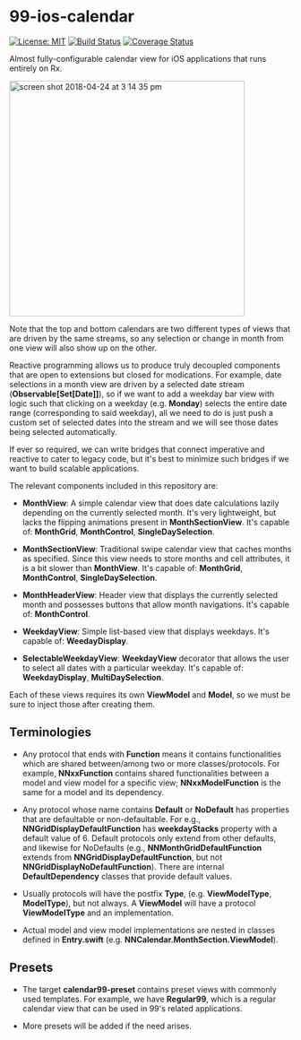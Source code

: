 # 99-ios-calendar

[![License: MIT](https://img.shields.io/badge/License-MIT-yellow.svg)](https://opensource.org/licenses/MIT)
[![Build Status](https://travis-ci.org/team99/99-ios-calendar.svg?branch=master)](https://travis-ci.org/team99/99-ios-calendar)
[![Coverage Status](https://coveralls.io/repos/github/team99/99-ios-calendar/badge.svg?branch=master&dummy=false)](https://coveralls.io/github/team99/99-ios-calendar?branch=master&dummy=false)

Almost fully-configurable calendar view for iOS applications that runs entirely on Rx.

<img width="420" alt="screen shot 2018-04-24 at 3 14 35 pm" src="https://user-images.githubusercontent.com/12141908/39174626-74784740-47d2-11e8-860d-cab387939ad6.png">

Note that the top and bottom calendars are two different types of views that are driven by the same streams, so any selection or change in month from one view will also show up on the other.

Reactive programming allows us to produce truly decoupled components that are open to extensions but closed for modications. For example, date selections in a month view are driven by a selected date stream (**Observable[Set[Date]]**), so if we want to add a weekday bar view with logic such that clicking on a weekday (e.g. **Monday**) selects the entire date range (corresponding to said weekday), all we need to do is just push a custom set of selected dates into the stream and we will see those dates being selected automatically.

If ever so required, we can write bridges that connect imperative and reactive to cater to legacy code, but it's best to minimize such bridges if we want to build scalable applications.

The relevant components included in this repository are:

- **MonthView**: A simple calendar view that does date calculations lazily depending on the currently selected month. It's very lightweight, but lacks the flipping animations present in **MonthSectionView**. It's capable of: **MonthGrid**, **MonthControl**, **SingleDaySelection**.

- **MonthSectionView**: Traditional swipe calendar view that caches months as specified. Since this view needs to store months and cell attributes, it is a bit slower than **MonthView**. It's capable of: **MonthGrid**, **MonthControl**, **SingleDaySelection**.

- **MonthHeaderView**: Header view that displays the currently selected month and possesses buttons that allow month navigations. It's capable of: **MonthControl**.

- **WeekdayView**: Simple list-based view that displays weekdays. It's capable of: **WeedayDisplay**.

- **SelectableWeekdayView**: **WeekdayView** decorator that allows the user to select all dates with a particular weekday. It's capable of: **WeekdayDisplay**, **MultiDaySelection**. 

Each of these views requires its own **ViewModel** and **Model**, so we must be sure to inject those after creating them.

## Terminologies

- Any protocol that ends with **Function** means it contains functionalities which are shared between/among two or more classes/protocols. For example, **NNxxFunction** contains shared functionalities between a model and view model for a specific view; **NNxxModelFunction** is the same for a model and its dependency.

- Any protocol whose name contains **Default** or **NoDefault** has properties that are defaultable or non-defaultable. For e.g., **NNGridDisplayDefaultFunction** has **weekdayStacks** property with a default value of 6. Default protocols only extend from other defaults, and likewise for NoDefaults (e.g., **NNMonthGridDefaultFunction** extends from **NNGridDisplayDefaultFunction**, but not **NNGridDisplayNoDefaultFunction**). There are internal **DefaultDependency** classes that provide default values. 

- Usually protocols will have the postfix **Type**, (e.g. **ViewModelType**, **ModelType**), but not always. A **ViewModel** will have a protocol **ViewModelType** and an implementation.

- Actual model and view model implementations are nested in classes defined in **Entry.swift** (e.g. **NNCalendar.MonthSection.ViewModel**).

## Presets

- The target **calendar99-preset** contains preset views with commonly used templates. For example, we have **Regular99**, which is a regular calendar view that can be used in 99's related applications.

- More presets will be added if the need arises.
